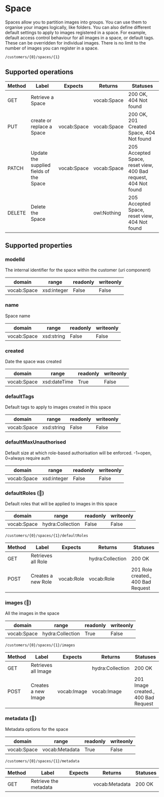 
# Space

Spaces allow you to partition images into groups. You can use them to organise your images logically, like folders. You can also define different default settings to apply to images registered in a space. For example, default access control behaviour for all images in a space, or default tags. These can be overridden for individual images. There is no limit to the number of images you can register in a space.


```
/customers/{0}/spaces/{1}
```


## Supported operations


|Method|Label|Expects|Returns|Statuses|
|--|--|--|--|--|
|GET|Retrieve a Space| |vocab:Space|200 OK, 404 Not found|
|PUT|create or replace a Space|vocab:Space|vocab:Space|200 OK, 201 Created Space, 404 Not found|
|PATCH|Update the supplied fields of the Space|vocab:Space|vocab:Space|205 Accepted Space, reset view, 400 Bad request, 404 Not found|
|DELETE|Delete the Space| |owl:Nothing|205 Accepted Space, reset view, 404 Not found|


## Supported properties


### modelId

The internal identifier for the space within the customer (uri component)


|domain|range|readonly|writeonly|
|--|--|--|--|
|vocab:Space|xsd:integer|False|False|


### name

Space name


|domain|range|readonly|writeonly|
|--|--|--|--|
|vocab:Space|xsd:string|False|False|


### created

Date the space was created


|domain|range|readonly|writeonly|
|--|--|--|--|
|vocab:Space|xsd:dateTime|True|False|


### defaultTags

Default tags to apply to images created in this space


|domain|range|readonly|writeonly|
|--|--|--|--|
|vocab:Space|xsd:string|False|False|


### defaultMaxUnauthorised

Default size at which role-based authorisation will be enforced. -1=open, 0=always require auth


|domain|range|readonly|writeonly|
|--|--|--|--|
|vocab:Space|xsd:integer|False|False|


### defaultRoles (🔗)

Default roles that will be applied to images in this space


|domain|range|readonly|writeonly|
|--|--|--|--|
|vocab:Space|hydra:Collection|False|False|


```
/customers/{0}/spaces/{1}/defaultRoles
```


|Method|Label|Expects|Returns|Statuses|
|--|--|--|--|--|
|GET|Retrieves all Role| |hydra:Collection|200 OK|
|POST|Creates a new Role|vocab:Role|vocab:Role|201 Role created., 400 Bad Request|


### images (🔗)

All the images in the space


|domain|range|readonly|writeonly|
|--|--|--|--|
|vocab:Space|hydra:Collection|True|False|


```
/customers/{0}/spaces/{1}/images
```


|Method|Label|Expects|Returns|Statuses|
|--|--|--|--|--|
|GET|Retrieves all Image| |hydra:Collection|200 OK|
|POST|Creates a new Image|vocab:Image|vocab:Image|201 Image created., 400 Bad Request|


### metadata (🔗)

Metadata options for the space


|domain|range|readonly|writeonly|
|--|--|--|--|
|vocab:Space|vocab:Metadata|True|False|


```
/customers/{0}/spaces/{1}/metadata
```


|Method|Label|Expects|Returns|Statuses|
|--|--|--|--|--|
|GET|Retrieve the metadata| |vocab:Metadata|200 OK|

